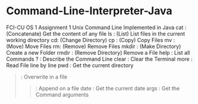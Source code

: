 # Command-Line-Interpreter-Java
FCI-CU OS 1 Assignment 1
Unix Command Line Implemented in Java
cat :  (Concatenate) Get the content of any file
ls : (List) List files in the current working directory
cd: (Change Directory)
cp : (Copy) Copy Files
mv : (Move) Move Files
rm: (Remove) Remove Files
mkdir : (Make Directory) Create a new Folder
rmdir : (Remove Directory) Remove a File
help : List all Commands
? : Describe the Command Line
clear : Clear the Terminal
more : Read File line by line 
pwd : Get the current directory
> : Overwrite in a file
>> : Append on a file
date : Get the current date
args : Get the Command arguments
